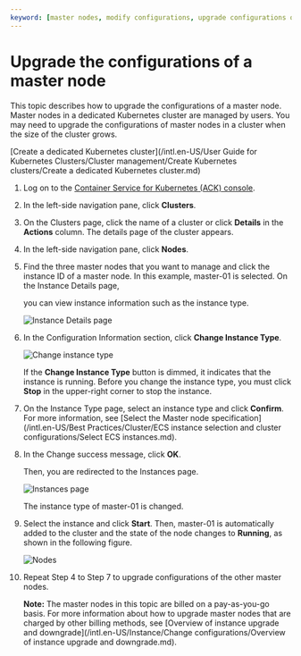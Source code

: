 ```yaml
---
keyword: [master nodes, modify configurations, upgrade configurations of master nodes]
---
```


# Upgrade the configurations of a master node

This topic describes how to upgrade the configurations of a master node. Master nodes in a dedicated Kubernetes cluster are managed by users. You may need to upgrade the configurations of master nodes in a cluster when the size of the cluster grows.

[Create a dedicated Kubernetes cluster](/intl.en-US/User Guide for Kubernetes Clusters/Cluster management/Create Kubernetes clusters/Create a dedicated Kubernetes cluster.md)

1.  Log on to the [Container Service for Kubernetes \(ACK\) console](https://cs.console.aliyun.com).

2.  In the left-side navigation pane, click **Clusters**.

3.  On the Clusters page, click the name of a cluster or click **Details** in the **Actions** column. The details page of the cluster appears.

4.  In the left-side navigation pane, click **Nodes**.

5.  Find the three master nodes that you want to manage and click the instance ID of a master node. In this example, master-01 is selected. On the Instance Details page,

    you can view instance information such as the instance type.

    ![Instance Details page](https://static-aliyun-doc.oss-accelerate.aliyuncs.com/assets/img/en-US/1246858951/p50527.png)

6.  In the Configuration Information section, click **Change Instance Type**.

    ![Change instance type](https://static-aliyun-doc.oss-accelerate.aliyuncs.com/assets/img/en-US/1246858951/p50517.png)

    If the **Change Instance Type** button is dimmed, it indicates that the instance is running. Before you change the instance type, you must click **Stop** in the upper-right corner to stop the instance.

7.  On the Instance Type page, select an instance type and click **Confirm**. For more information, see [Select the Master node specification](/intl.en-US/Best Practices/Cluster/ECS instance selection and cluster configurations/Select ECS instances.md).

8.  In the Change success message, click **OK**.

    Then, you are redirected to the Instances page.

    ![Instances page](https://static-aliyun-doc.oss-accelerate.aliyuncs.com/assets/img/en-US/1246858951/p50514.png)

    The instance type of master-01 is changed.

9.  Select the instance and click **Start**. Then, master-01 is automatically added to the cluster and the state of the node changes to **Running**, as shown in the following figure.

    ![Nodes](https://static-aliyun-doc.oss-accelerate.aliyuncs.com/assets/img/en-US/2246858951/p50530.png)

10. Repeat Step 4 to Step 7 to upgrade configurations of the other master nodes.

    **Note:** The master nodes in this topic are billed on a pay-as-you-go basis. For more information about how to upgrade master nodes that are charged by other billing methods, see [Overview of instance upgrade and downgrade](/intl.en-US/Instance/Change configurations/Overview of instance upgrade and downgrade.md).


